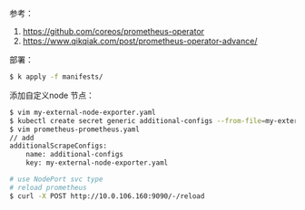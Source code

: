 

参考：

1. https://github.com/coreos/prometheus-operator
2. https://www.qikqiak.com/post/prometheus-operator-advance/



部署：

```bash
$ k apply -f manifests/
```



添加自定义node 节点：

```bash
$ vim my-external-node-exporter.yaml
$ kubectl create secret generic additional-configs --from-file=my-external-node-exporter.yaml -n monitoring
$ vim prometheus-prometheus.yaml
// add
additionalScrapeConfigs:
    name: additional-configs
    key: my-external-node-exporter.yaml

# use NodePort svc type
# reload prometheus
$ curl -X POST http://10.0.106.160:9090/-/reload
```